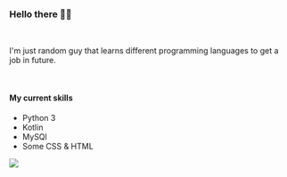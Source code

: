### Hello there 👋🗿
<br>
<p>I'm just random guy that learns different
programming languages to get a job in future.</p>
<br>
<h4>My current skills</h4>
<ul>
 <li>Python 3</li>
 <li>Kotlin</li>
 <li>MySQl</li>
 <li>Some CSS & HTML</li>
</ul>
<img src="https://i.ibb.co/1X22Gy7/image169.png"/>
